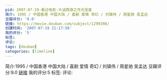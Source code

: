 ```yaml
---
pid: 2007-07-19-看过电影-大话西游之月光宝盒
简介: 1995 / 中国香港 中国大陆 / 喜剧 爱情 奇幻 / 刘镇伟 / 周星驰 吴孟达
豆瓣评分: '9.0'
链接: https://movie.douban.com/subject/1299398/
创建时间: '2007-07-19 21:17:56'
我的评分: '5'
标签:
评论:
tags: [douban]
categories: [timeline]
---
```

简介:1995 / 中国香港 中国大陆 / 喜剧 爱情 奇幻 / 刘镇伟 / 周星驰 吴孟达
豆瓣评分:9.0
[链接](https://movie.douban.com/subject/1299398/)
我的评分:5
标签:
评论:
